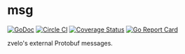 # msg

[![GoDoc](https://godoc.org/zvelo.io/msg?status.svg)](https://godoc.org/zvelo.io/msg) [![Circle CI](https://circleci.com/gh/zvelo/msg.svg?style=svg)](https://circleci.com/gh/zvelo/msg) [![Coverage Status](https://coveralls.io/repos/github/zvelo/msg/badge.svg?branch=master)](https://coveralls.io/github/zvelo/msg?branch=master) [![Go Report Card](https://goreportcard.com/badge/zvelo.io/msg)](https://goreportcard.com/report/zvelo.io/msg)

zvelo's external Protobuf messages.
